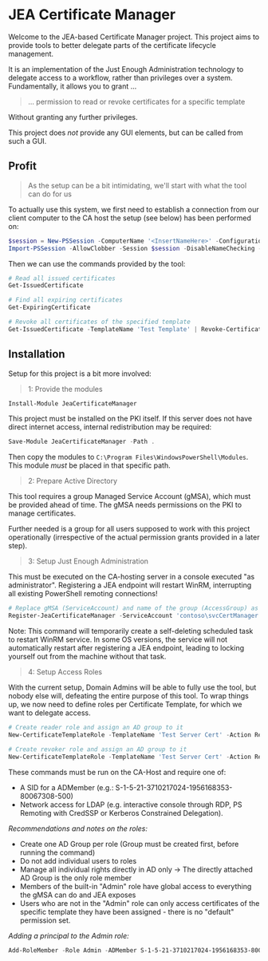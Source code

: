 ﻿# JEA Certificate Manager

Welcome to the JEA-based Certificate Manager project.
This project aims to provide tools to better delegate parts of the certificate lifecycle management.

It is an implementation of the Just Enough Administration technology to delegate access to a workflow, rather than privileges over a system.
Fundamentally, it allows you to grant ...

> ... permission to read or revoke certificates for a specific template

Without granting any further privileges.

This project does _not_ provide any GUI elements, but can be called from such a GUI.

## Profit

> As the setup can be a bit intimidating, we'll start with what the tool can do for us

To actually use this system, we first need to establish a connection from our client computer to the CA host the setup (see below) has been performed on:

```powershell
$session = New-PSSession -ComputerName '<InsertNameHere>' -ConfigurationName 'JeaCertificateManager'
Import-PSSession -AllowClobber -Session $session -DisableNameChecking -ModuleName JeaCertificateManager -FormatTypeName PkiExtension.IssuedCertificate, PkiExtension.ExpiringCertificate
```

Then we can use the commands provided by the tool:

```powershell
# Read all issued certificates
Get-IssuedCertificate

# Find all expiring certificates
Get-ExpiringCertificate

# Revoke all certificates of the specified template
Get-IssuedCertificate -TemplateName 'Test Template' | Revoke-Certificate
```

## Installation

Setup for this project is a bit more involved:

> 1: Provide the modules

```powershell
Install-Module JeaCertificateManager
```

This project must be installed on the PKI itself.
If this server does not have direct internet access, internal redistribution may be required:

```powershell
Save-Module JeaCertificateManager -Path .
```

Then copy the modules to `C:\Program Files\WindowsPowerShell\Modules`.
This module _must_ be placed in that specific path.

> 2: Prepare Active Directory

This tool requires a group Managed Service Account (gMSA), which must be provided ahead of time.
The gMSA needs permissions on the PKI to manage certificates.

Further needed is a group for all users supposed to work with this project operationally (irrespective of the actual permission grants provided in a later step).

> 3: Setup Just Enough Administration

This must be executed on the CA-hosting server in a console executed "as administrator".
Registering a JEA endpoint will restart WinRM, interrupting all existing PowerShell remoting connections!

```powershell
# Replace gMSA (ServiceAccount) and name of the group (AccessGroup) as needed
Register-JeaCertificateManager -ServiceAccount 'contoso\svcCertManager' -AccessGroup 'contoso\JEA-CertificateManager-Access'
```

Note: This command will temporarily create a self-deleting scheduled task to restart WinRM service.
In some OS versions, the service will not automatically restart after registering a JEA endpoint, leading to locking yourself out from the machine without that task.

> 4: Setup Access Roles

With the current setup, Domain Admins will be able to fully use the tool, but nobody else will, defeating the entire purpose of this tool.
To wrap things up, we now need to define roles per Certificate Template, for which we want to delegate access.

```powershell
# Create reader role and assign an AD group to it
New-CertificateTemplateRole -TemplateName 'Test Server Cert' -Action Read -ADMember JEA-CM-TestServerCert-Read

# Create revoker role and assign an AD group to it
New-CertificateTemplateRole -TemplateName 'Test Server Cert' -Action Revoke -ADMember JEA-CM-TestServerCert-Revoke
```

These commands must be run on the CA-Host and require one of:

+ A SID for a ADMember (e.g.: S-1-5-21-3710217024-1956168353-80067308-500)
+ Network access for LDAP (e.g. interactive console through RDP, PS Remoting with CredSSP or Kerberos Constrained Delegation).

_Recommendations and notes on the roles:_

+ Create one AD Group per role (Group must be created first, before running the command)
+ Do not add individual users to roles
+ Manage all individual rights directly in AD only -> The directly attached AD Group is the only role member
+ Members of the built-in "Admin" role have global access to everything the gMSA can do and JEA exposes
+ Users who are not in the "Admin" role can only access certificates of the specific template they have been assigned - there is no "default" permission set.

_Adding a principal to the Admin role:_

```powershell
Add-RoleMember -Role Admin -ADMember S-1-5-21-3710217024-1956168353-80067308-500 -System certificatemanager
```
